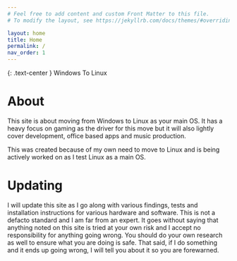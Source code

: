 ```yaml
---
# Feel free to add content and custom Front Matter to this file.
# To modify the layout, see https://jekyllrb.com/docs/themes/#overriding-theme-defaults

layout: home
title: Home
permalink: /
nav_order: 1
---
```


{: .text-center }
Windows To Linux

# About
This site is about moving from Windows to Linux as your main OS. It has a heavy focus on gaming as the driver for this move but it will also lightly cover development, office based apps and music production.

This was created because of my own need to move to Linux and is being actively worked on as I test Linux as a main OS.

# Updating
I will update this site as I go along with various findings, tests and installation instructions for various hardware and software. This is not a defacto standard and I am far from an expert. It goes without saying that anything noted on this site is tried at your own risk and I accept no responsibility for anything going wrong. You should do your own research as well to ensure what you are doing is safe. That said, if I do something and it ends up going wrong, I will tell you about it so you are forewarned.